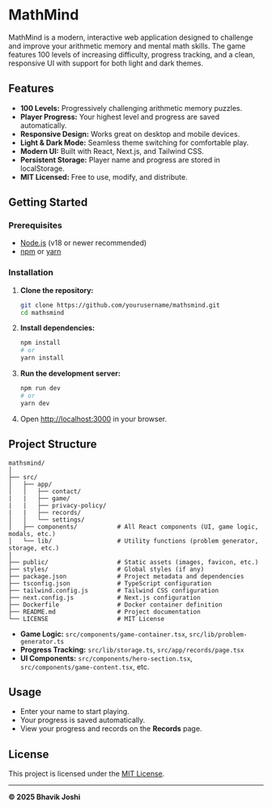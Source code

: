 # MathMind

MathMind is a modern, interactive web application designed to challenge and improve your arithmetic memory and mental math skills. The game features 100 levels of increasing difficulty, progress tracking, and a clean, responsive UI with support for both light and dark themes.

## Features

- **100 Levels:** Progressively challenging arithmetic memory puzzles.
- **Player Progress:** Your highest level and progress are saved automatically.
- **Responsive Design:** Works great on desktop and mobile devices.
- **Light & Dark Mode:** Seamless theme switching for comfortable play.
- **Modern UI:** Built with React, Next.js, and Tailwind CSS.
- **Persistent Storage:** Player name and progress are stored in localStorage.
- **MIT Licensed:** Free to use, modify, and distribute.

## Getting Started

### Prerequisites

- [Node.js](https://nodejs.org/) (v18 or newer recommended)
- [npm](https://www.npmjs.com/) or [yarn](https://yarnpkg.com/)

### Installation

1. **Clone the repository:**
   ```bash
   git clone https://github.com/yourusername/mathsmind.git
   cd mathsmind
   ```

2. **Install dependencies:**
   ```bash
   npm install
   # or
   yarn install
   ```

3. **Run the development server:**
   ```bash
   npm run dev
   # or
   yarn dev
   ```

4. Open [http://localhost:3000](http://localhost:3000) in your browser.

## Project Structure

```
mathsmind/
│
├── src/
│   ├── app/
│   │   ├── contact/
|   |   ├── game/
|   |   ├── privacy-policy/
|   |   ├── records/             
│   │   └── settings/          
│   ├── components/           # All React components (UI, game logic, modals, etc.)
│   └── lib/                  # Utility functions (problem generator, storage, etc.)
│
├── public/                   # Static assets (images, favicon, etc.)
├── styles/                   # Global styles (if any)
├── package.json              # Project metadata and dependencies
├── tsconfig.json             # TypeScript configuration
├── tailwind.config.js        # Tailwind CSS configuration
├── next.config.js            # Next.js configuration
├── Dockerfile                # Docker container definition
├── README.md                 # Project documentation
└── LICENSE                   # MIT License
```

- **Game Logic:** `src/components/game-container.tsx`, `src/lib/problem-generator.ts`
- **Progress Tracking:** `src/lib/storage.ts`, `src/app/records/page.tsx`
- **UI Components:** `src/components/hero-section.tsx`, `src/components/game-content.tsx`, etc.

## Usage

- Enter your name to start playing.
- Your progress is saved automatically.
- View your progress and records on the **Records** page.

## License

This project is licensed under the [MIT License](./LICENSE).

---

**© 2025 Bhavik Joshi**